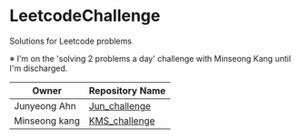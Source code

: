 # LeetcodeChallenge
Solutions for Leetcode problems

※ I'm on the 'solving 2 problems a day' challenge with Minseong Kang until I'm discharged.

<center>
  
| Owner  | Repository Name |
| ------------- | ------------- |
| Junyeong Ahn  |  [Jun_challenge](https://github.com/AhnJunYeong0319/LeetcodeChallenge/tree/main/Jun_challenge)  |
| Minseong kang  |  [KMS_challenge](https://github.com/AhnJunYeong0319/LeetcodeChallenge/tree/main/KMS_challenge)  |

</center>
